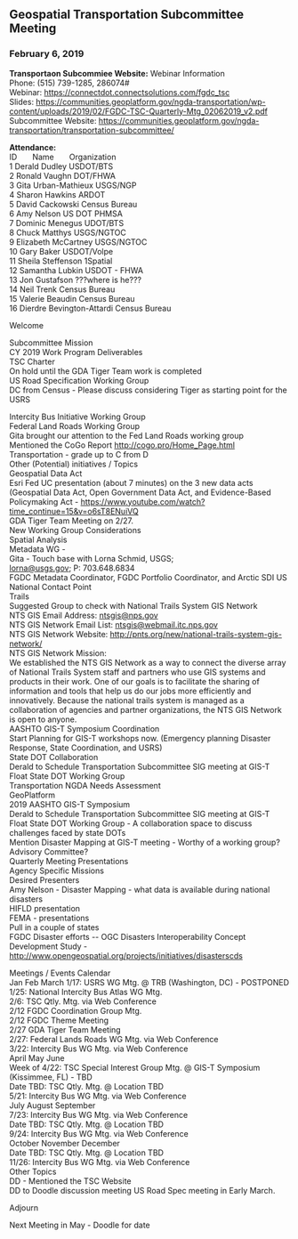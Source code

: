 ## Geospatial Transportation Subcommittee Meeting
### February 6, 2019


**Transportaon Subcommiee Website:** Webinar Information   
Phone: (515) 739-1285, 286074#   
Webinar: https://connectdot.connectsolutions.com/fgdc_tsc   
Slides: https://communities.geoplatform.gov/ngda-transportation/wp-content/uploads/2019/02/FGDC-TSC-Quarterly-Mtg_02062019_v2.pdf   
Subcommittee Website: https://communities.geoplatform.gov/ngda-transportation/transportation-subcommittee/   

**Attendance:**        
ID &nbsp; &nbsp; &nbsp; Name &nbsp; &nbsp; &nbsp; Organization      
1  Derald Dudley  USDOT/BTS   
2  Ronald Vaughn DOT/FHWA   
3  Gita Urban-Mathieux  USGS/NGP   
4  Sharon Hawkins  ARDOT   
5  David Cackowski  Census Bureau   
6  Amy Nelson  US DOT PHMSA   
7  Dominic Menegus  UDOT/BTS   
8  Chuck Matthys  USGS/NGTOC   
9  Elizabeth McCartney  USGS/NGTOC    
10  Gary Baker  USDOT/Volpe   
11  Sheila Steffenson  1Spatial    
12  Samantha Lubkin  USDOT - FHWA    
13  Jon Gustafson  ???where is he???    
14  Neil Trenk  Census Bureau    
15  Valerie Beaudin  Census Bureau    
16  Dierdre Bevington-Attardi  Census Bureau   
 
Welcome  

Subcommittee Mission   
CY 2019 Work Program Deliverables   
TSC Charter   
On hold until the GDA Tiger Team work is completed   
US Road Specification Working Group   
DC from Census - Please discuss considering Tiger as starting point for the USRS   

Intercity Bus Initiative Working Group   
Federal Land Roads Working Group   
Gita brought our attention to the Fed Land Roads working group   
Mentioned the CoGo Report http://cogo.pro/Home_Page.html   
Transportation - grade up to C from D   
Other (Potential) initiatives / Topics   
Geospatial Data Act   
Esri Fed UC presentation (about 7 minutes) on the 3 new data acts (Geospatial Data Act, Open Government Data Act, and Evidence-Based Policymaking Act - https://www.youtube.com/watch?time_continue=15&v=o6sT8ENuiVQ   
GDA Tiger Team Meeting on 2/27.   
New Working Group Considerations   
Spatial Analysis   
Metadata WG -   
Gita - Touch base with Lorna Schmid, USGS;    
lorna@usgs.gov; 
P: 703.648.6834   
FGDC Metadata Coordinator, FGDC Portfolio Coordinator, and Arctic SDI US National Contact Point   
Trails   
Suggested Group to check with National Trails System GIS Network   
NTS GIS Email Address: ntsgis@nps.gov   
NTS GIS Network Email List: ntsgis@webmail.itc.nps.gov   
NTS GIS Network Website: http://pnts.org/new/national-trails-system-gis-network/   
NTS GIS Network Mission:   
We established the NTS GIS Network as a way to connect the diverse array of National Trails System staff and partners who use GIS systems and products in their work. One of our goals is to facilitate the sharing of information and tools that help us do our jobs more efficiently and innovatively. Because the national trails system is managed as a collaboration of agencies and partner organizations, the NTS GIS Network is open to anyone.   
AASHTO GIS-T Symposium Coordination   
Start Planning for GIS-T workshops now.  (Emergency planning Disaster Response, State Coordination,  and USRS)    
State DOT Collaboration   
Derald to Schedule Transportation Subcommittee SIG meeting at GIS-T   
Float State DOT Working Group   
Transportation NGDA Needs Assessment   
GeoPlatform   
2019 AASHTO GIS-T Symposium   
Derald to Schedule Transportation Subcommittee SIG meeting at GIS-T   
Float State DOT Working Group - A collaboration space to discuss challenges faced by state DOTs   
Mention Disaster Mapping at GIS-T meeting - Worthy of a working group? Advisory Committee?   
Quarterly Meeting Presentations   
Agency Specific Missions   
Desired Presenters   
Amy Nelson - Disaster Mapping - what data is available during national disasters   
HIFLD presentation   
FEMA - presentations   
Pull in a couple of states   
FGDC Disaster efforts -- OGC Disasters Interoperability Concept Development Study  -   http://www.opengeospatial.org/projects/initiatives/disasterscds   

Meetings / Events Calendar   
Jan  Feb  March
1/17: USRS WG Mtg. @ TRB (Washington, DC) - POSTPONED   
1/25: National Intercity Bus Atlas WG Mtg.   
2/6: TSC Qtly. Mtg. via Web Conference   
2/12 FGDC Coordination Group Mtg.   
2/12 FGDC Theme Meeting   
2/27 GDA Tiger Team Meeting   
2/27: Federal Lands Roads WG Mtg. via Web Conference   
3/22: Intercity Bus WG Mtg. via Web Conference   
April   May  June   
Week of 4/22: TSC Special Interest Group Mtg. @ GIS-T Symposium (Kissimmee, FL) - TBD   
Date TBD: TSC Qtly. Mtg. @ Location TBD     
5/21: Intercity Bus WG Mtg. via Web Conference    
July  August  September   
7/23: Intercity Bus WG Mtg. via Web Conference   
Date TBD: TSC Qtly. Mtg. @ Location TBD   
9/24: Intercity Bus WG Mtg. via Web Conference   
October  November  December    
Date TBD: TSC Qtly. Mtg. @ Location TBD   
11/26: Intercity Bus WG Mtg. via Web Conference   
Other Topics   
DD - Mentioned the TSC Website   
DD to Doodle discussion meeting US Road Spec meeting in Early March.   

Adjourn  

Next Meeting in May - Doodle for date   

